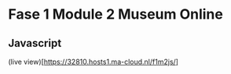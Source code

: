 # Fase 1 Module 2 Museum Online
## Javascript

(live view)[https://32810.hosts1.ma-cloud.nl/f1m2js/]